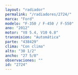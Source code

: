 ```yaml
---
layout: "radiador"
permalink: "/radiadores/2724/"
marca: "Ford"
modelo: "F-350 / F-450 / F-550"
ano: "2012"
motor: "V8 5.4, V10 6.8"
transmision: "Automática"
parte: "438429"
clima: "Con clima"
alto: "30 1/2"
ancho: "27 5/8"
observaciones: ""
id: "2724"
---
```


